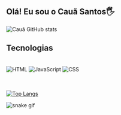 ## Olá! Eu sou o Cauã Santos🖐️

![Cauã GitHub stats](https://github-readme-stats.vercel.app/api?username=caua-stack&show_icons=true&theme=synthwave)

## Tecnologias 

<div style="display: inline_block"><br/>
  <img align="center" alt="HTML" src="https://img.shields.io/badge/HTML-239120?style=for-the-badge&logo=html5&logoColor=white"/> 
  <img align="center" alt="JavaScript" src="https://img.shields.io/badge/JavaScript-323330?style=for-the-badge&logo=javascript&logoColor=F7DF1E"/> 
  <img align="center" alt="CSS" src="https://img.shields.io/badge/CSS-239120?&style=for-the-badge&logo=css3&logoColor=white"/>
</div><br/><br/>

[![Top Langs](https://github-readme-stats.vercel.app/api/top-langs/?username=caua-stack&layout=demo)](https://github.com/caua-stack/github-readme-stats)

![snake gif](https://github.com/caua-stack/caua-stack/blob/output/github-contribution-grid-snake.svg)

